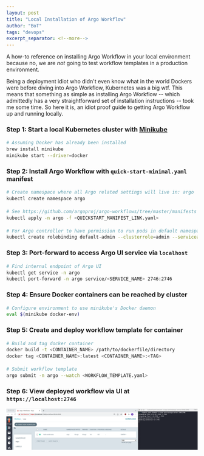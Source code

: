 ```yaml
---
layout: post
title: "Local Installation of Argo Workflow"
author: "BoT"
tags: "devops"
excerpt_separator: <!--more-->
---
```


A how-to reference on installing Argo Workflow in your local environment because no, we are _not_ going to test workflow templates in a production environment.

<!--more-->

Being a deployment idiot who didn't even know what in the world Dockers were before diving into Argo Workflow, Kubernetes was a big wtf. This means that something as simple as installing Argo Workflow -- which admittedly has a very straightforward set of installation instructions -- took me some time. So here it is, an idiot proof guide to getting Argo Workflow up and running locally.

### Step 1: Start a local Kubernetes cluster with [Minikube](https://minikube.sigs.k8s.io/docs/start/)

```bash
# Assuming Docker has already been installed
brew install minikube
minikube start --driver=docker
```

### Step 2: Install Argo Workflow with `quick-start-minimal.yaml` manifest

```bash
# Create namespace where all Argo related settings will live in: argo
kubectl create namespace argo

# See https://github.com/argoproj/argo-workflows/tree/master/manifests
kubectl apply -n argo -f <QUICKSTART_MANIFEST_LINK.yaml>

# For Argo controller to have permission to run pods in default namespace
kubectl create rolebinding default-admin --clusterrole=admin --serviceaccount=default:default
```

### Step 3: Port-forward to access Argo UI service via `localhost`

```bash
# Find internal endpoint of Argo UI
kubectl get service -n argo
kubectl port-forward -n argo service/<SERVICE_NAME> 2746:2746
```

### Step 4: Ensure Docker containers can be reached by cluster

```bash
# Configure environment to use minikube's Docker daemon
eval $(minikube docker-env)
```

### Step 5: Create and deploy workflow template for container

```bash
# Build and tag docker container
docker build -t <CONTAINER_NAME> /path/to/dockerfile/directory
docker tag <CONTAINER_NAME>:latest <CONTAINER_NAME>:<TAG>

# Submit workflow template
argo submit -n argo --watch <WORKFLOW_TEMPLATE.yaml>
```

### Step 6: View deployed workflow via UI at `https://localhost:2746`

![Argo UI](../assets/202107_argo_local/argo-ui.png)
